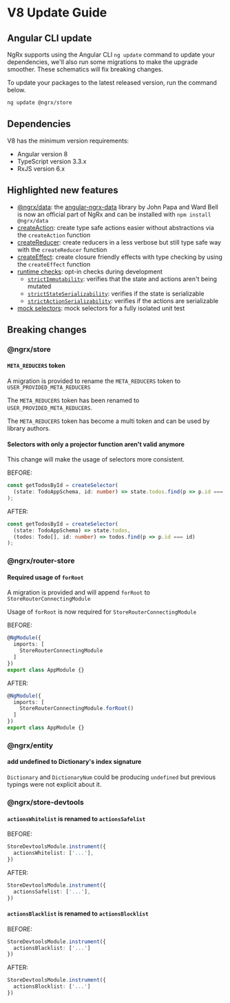 # V8 Update Guide

## Angular CLI update

NgRx supports using the Angular CLI `ng update` command to update your dependencies, we'll also run some migrations to make the upgrade smoother. These schematics will fix breaking changes.

To update your packages to the latest released version, run the command below.

```sh
ng update @ngrx/store
```

## Dependencies

V8 has the minimum version requirements:

- Angular version 8
- TypeScript version 3.3.x
- RxJS version 6.x

## Highlighted new features

- [@ngrx/data](): the [angular-ngrx-data](https://github.com/johnpapa/angular-ngrx-data) library by John Papa and Ward Bell is now an official part of NgRx and can be installed with `npm install @ngrx/data`
- [createAction](/guide/store/actions#writing-actions): create type safe actions easier without abstractions via the `createAction` function
- [createReducer](/guide/store/reducers#creating-the-reducer-function): create reducers in a less verbose but still type safe way with the `createReducer` function
- [createEffect](/guide/effects#writing-effects): create closure friendly effects with type checking by using the `createEffect` function
- [runtime checks](/guide/store/configuration/runtime-checks): opt-in checks during development
  - [`strictImmutability`](/guide/store/configuration/runtime-checks#strictimmutability): verifies that the state and actions aren't being mutated
  - [`strictStateSerializability`](/guide/store/configuration/runtime-checks#strictstateserializability): verifies if the state is serializable
  - [`strictActionSerializability`](/guide/store/configuration/runtime-checks#strictactionserializability): verifies if the actions are serializable
- [mock selectors](): mock selectors for a fully isolated unit test

## Breaking changes

### @ngrx/store

#### `META_REDUCERS` token

<div class="alert is-helpful">

A migration is provided to rename the `META_REDUCERS` token to `USER_PROVIDED_META_REDUCERS`

</div>

The `META_REDUCERS` token has been renamed to `USER_PROVIDED_META_REDUCERS`.

The `META_REDUCERS` token has become a multi token and can be used by
library authors.

#### Selectors with only a projector function aren't valid anymore

This change will make the usage of selectors more consistent.

BEFORE:

```ts
const getTodosById = createSelector(
  (state: TodoAppSchema, id: number) => state.todos.find(p => p.id === id)
);
```

AFTER:

```ts
const getTodosById = createSelector(
  (state: TodoAppSchema) => state.todos,
  (todos: Todo[], id: number) => todos.find(p => p.id === id)
);
```

### @ngrx/router-store

#### Required usage of `forRoot`

<div class="alert is-helpful">

A migration is provided and will append `forRoot` to `StoreRouterConnectingModule`

</div>

Usage of `forRoot` is now required for `StoreRouterConnectingModule`

BEFORE:

```ts
@NgModule({
  imports: [
    StoreRouterConnectingModule
  ]
})
export class AppModule {}
```

AFTER:

```ts
@NgModule({
  imports: [
    StoreRouterConnectingModule.forRoot()
  ]
})
export class AppModule {}
```

### @ngrx/entity

#### add undefined to Dictionary's index signature

`Dictionary` and `DictionaryNum` could be producing `undefined` but previous typings were not explicit about it.

### @ngrx/store-devtools

#### `actionsWhitelist` is renamed to `actionsSafelist`

BEFORE:

```ts
StoreDevtoolsModule.instrument({
  actionsWhitelist: ['...'],
})
```

AFTER:

```ts
StoreDevtoolsModule.instrument({
  actionsSafelist: ['...'],
})
```

#### `actionsBlacklist` is renamed to `actionsBlocklist`

BEFORE:

```ts
StoreDevtoolsModule.instrument({
  actionsBlacklist: ['...']
})
```

AFTER:

```ts
StoreDevtoolsModule.instrument({
  actionsBlocklist: ['...']
})
```
